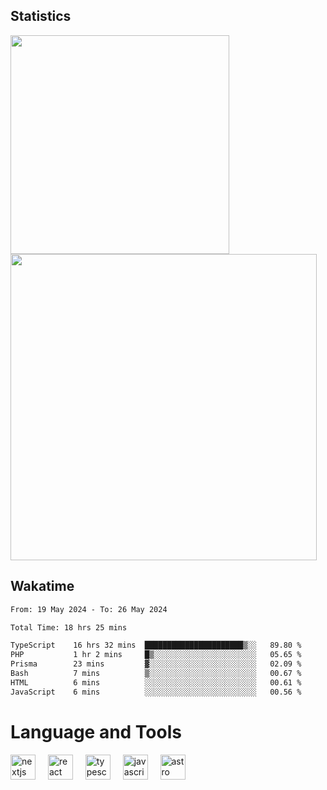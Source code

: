 



## Statistics

<div>
  
  <img src="https://github-readme-stats.vercel.app/api/top-langs/?username=SaukiFutaki&theme=vue-dark&show_icons=true&hide_border=true&layout=compact" width="350">
  <img src="https://github-readme-streak-stats.herokuapp.com/?user=SaukiFutaki&theme=vue-dark&hide_border=true" width="490">
</div>



## Wakatime

<!--START_SECTION:waka-->

```txt
From: 19 May 2024 - To: 26 May 2024

Total Time: 18 hrs 25 mins

TypeScript    16 hrs 32 mins  ██████████████████████▒░░   89.80 %
PHP           1 hr 2 mins     █▒░░░░░░░░░░░░░░░░░░░░░░░   05.65 %
Prisma        23 mins         ▓░░░░░░░░░░░░░░░░░░░░░░░░   02.09 %
Bash          7 mins          ▒░░░░░░░░░░░░░░░░░░░░░░░░   00.67 %
HTML          6 mins          ░░░░░░░░░░░░░░░░░░░░░░░░░   00.61 %
JavaScript    6 mins          ░░░░░░░░░░░░░░░░░░░░░░░░░   00.56 %
```

<!--END_SECTION:waka-->

</div>

# Language and Tools

<div align="left">

  <img src="https://img.shields.io/badge/Next.js-000000?logo=nextdotjs&logoColor=white&style=for-the-badge" height="40" alt="nextjs logo"  />
  <img width="12" />
  <img src="https://img.shields.io/badge/React-61DAFB?logo=react&logoColor=black&style=for-the-badge" height="40" alt="react logo"  />
  <img width="12" />
  <img src="https://img.shields.io/badge/TypeScript-3178C6?logo=typescript&logoColor=white&style=for-the-badge" height="40" alt="typescript logo"  />
  <img width="12" />


  <img src="https://img.shields.io/badge/JavaScript-F7DF1E?logo=javascript&logoColor=black&style=for-the-badge" height="40" alt="javascript logo"  />
     <img width="12" />
    <img src="https://img.shields.io/badge/Astro-FF5D01?logo=astro&logoColor=black&style=for-the-badge" height="40" alt="astro logo"  />
</div>




